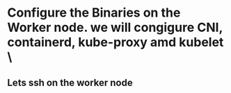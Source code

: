 # Configure the Binaries on the Worker node. we will congigure CNI, containerd, kube-proxy amd kubelet \
## Lets ssh on the worker node
